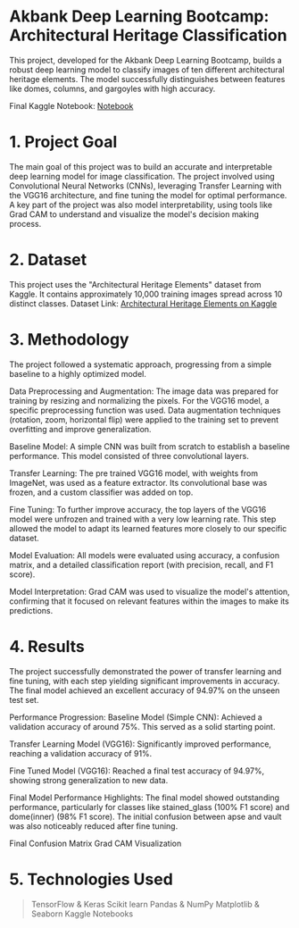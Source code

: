 # Akbank Deep Learning Bootcamp: Architectural Heritage Classification
This project, developed for the Akbank Deep Learning Bootcamp, builds a robust deep learning model to classify images of ten different architectural heritage elements. The model successfully distinguishes between features like domes, columns, and gargoyles with high accuracy.

Final Kaggle Notebook: [Notebook]([https://www.kaggle.com/datasets/ikobzev/architectural-heritage-elements-image64-dataset](https://www.kaggle.com/code/eminesunaylmaz/akbk-bootcamp-architectural-heritage-project))


# 1. Project Goal
The main goal of this project was to build an accurate and interpretable deep learning model for image classification. The project involved using Convolutional Neural Networks (CNNs), leveraging Transfer Learning with the VGG16 architecture, and fine tuning the model for optimal performance. A key part of the project was also model interpretability, using tools like Grad CAM to understand and visualize the model's decision making process.


# 2. Dataset
This project uses the "Architectural Heritage Elements" dataset from Kaggle. It contains approximately 10,000 training images spread across 10 distinct classes.
Dataset Link: [Architectural Heritage Elements on Kaggle](https://www.kaggle.com/datasets/ikobzev/architectural-heritage-elements-image64-dataset)


# 3. Methodology
The project followed a systematic approach, progressing from a simple baseline to a highly optimized model.

Data Preprocessing and Augmentation: The image data was prepared for training by resizing and normalizing the pixels. For the VGG16 model, a specific preprocessing function was used. Data augmentation techniques (rotation, zoom, horizontal flip) were applied to the training set to prevent overfitting and improve generalization.

Baseline Model: A simple CNN was built from scratch to establish a baseline performance. This model consisted of three convolutional layers.

Transfer Learning: The pre trained VGG16 model, with weights from ImageNet, was used as a feature extractor. Its convolutional base was frozen, and a custom classifier was added on top.

Fine Tuning: To further improve accuracy, the top layers of the VGG16 model were unfrozen and trained with a very low learning rate. This step allowed the model to adapt its learned features more closely to our specific dataset.

Model Evaluation: All models were evaluated using accuracy, a confusion matrix, and a detailed classification report (with precision, recall, and F1 score).

Model Interpretation: Grad CAM was used to visualize the model's attention, confirming that it focused on relevant features within the images to make its predictions.


# 4. Results
The project successfully demonstrated the power of transfer learning and fine tuning, with each step yielding significant improvements in accuracy. The final model achieved an excellent accuracy of 94.97% on the unseen test set.

Performance Progression:
Baseline Model (Simple CNN): Achieved a validation accuracy of around 75%. This served as a solid starting point.

Transfer Learning Model (VGG16): Significantly improved performance, reaching a validation accuracy of 91%.

Fine Tuned Model (VGG16): Reached a final test accuracy of 94.97%, showing strong generalization to new data.

Final Model Performance Highlights:
The final model showed outstanding performance, particularly for classes like stained_glass (100% F1 score) and dome(inner) (98% F1 score). The initial confusion between apse and vault was also noticeably reduced after fine tuning.

Final Confusion Matrix
Grad CAM Visualization


# 5. Technologies Used
> TensorFlow & Keras
> Scikit learn
> Pandas & NumPy
> Matplotlib & Seaborn
> Kaggle Notebooks








